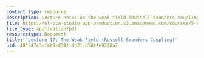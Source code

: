 ```yaml
---
content_type: resource
description: Lecture notes on the weak field (Russell-Saunders coupling).
file: https://ol-ocw-studio-app-production.s3.amazonaws.com/courses/5-04-principles-of-inorganic-chemistry-ii-fall-2008/481547c3feb9d34fdb71d58ffe9278a7_lecture_17.pdf
file_type: application/pdf
resourcetype: Document
title: 'Lecture 17: The Weak Field (Russell-Saunders Coupling)'
uid: 481547c3-feb9-d34f-db71-d58ffe9278a7
---
```

